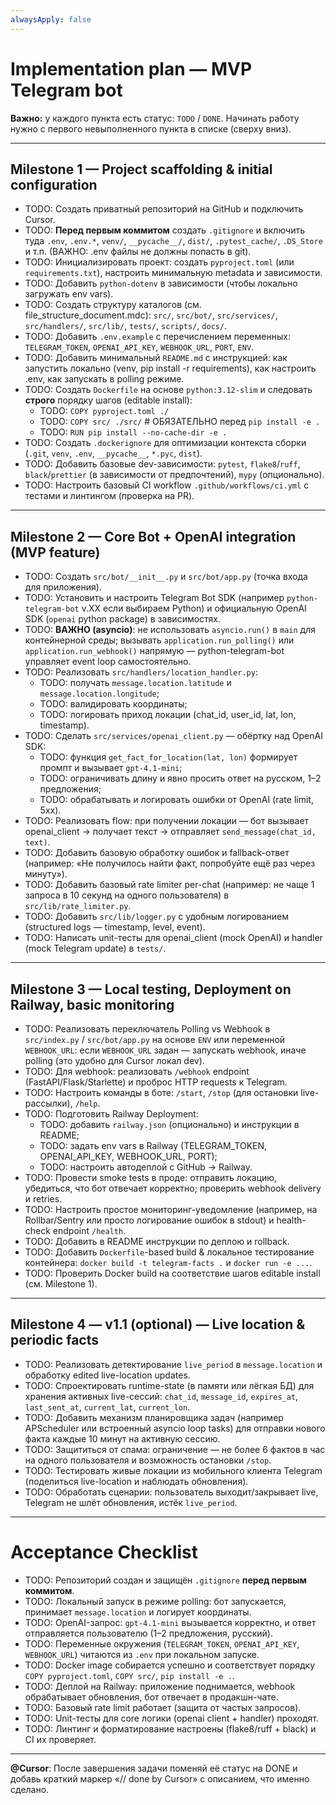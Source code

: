 ```yaml
---
alwaysApply: false
---
```


# Implementation plan — MVP Telegram bot

**Важно:** у каждого пункта есть статус: `TODO` / `DONE`. Начинать работу нужно с первого невыполненного пункта в списке (сверху вниз).

---

## Milestone 1 — Project scaffolding & initial configuration
- TODO: Создать приватный репозиторий на GitHub и подключить Cursor.
- TODO: **Перед первым коммитом** создать `.gitignore` и включить туда `.env`, `.env.*`, `venv/`, `__pycache__/`, `dist/`, `.pytest_cache/`, `.DS_Store` и т.п. (ВАЖНО: .env файлы не должны попасть в git).
- TODO: Инициализировать проект: создать `pyproject.toml` (или `requirements.txt`), настроить минимальную metadata и зависимости.
- TODO: Добавить `python-dotenv` в зависимости (чтобы локально загружать env vars).
- TODO: Создать структуру каталогов (см. file_structure_document.mdc): `src/`, `src/bot/`, `src/services/`, `src/handlers/`, `src/lib/`, `tests/`, `scripts/`, `docs/`.
- TODO: Добавить `.env.example` с перечислением переменных: `TELEGRAM_TOKEN`, `OPENAI_API_KEY`, `WEBHOOK_URL`, `PORT`, `ENV`.
- TODO: Добавить минимальный `README.md` с инструкцией: как запустить локально (venv, pip install -r requirements), как настроить .env, как запускать в polling режиме.
- TODO: Создать `Dockerfile` на основе `python:3.12-slim` и следовать **строго** порядку шагов (editable install):
  - TODO: `COPY pyproject.toml ./`
  - TODO: `COPY src/ ./src/`  # ОБЯЗАТЕЛЬНО перед `pip install -e .`
  - TODO: `RUN pip install --no-cache-dir -e .`
- TODO: Создать `.dockerignore` для оптимизации контекста сборки (`.git`, `venv`, `.env`, `__pycache__`, `*.pyc`, `dist`).
- TODO: Добавить базовые dev-зависимости: `pytest`, `flake8`/`ruff`, `black`/`prettier` (в зависимости от предпочтений), `mypy` (опционально).
- TODO: Настроить базовый CI workflow `.github/workflows/ci.yml` с тестами и линтингом (проверка на PR).

---

## Milestone 2 — Core Bot + OpenAI integration (MVP feature)
- TODO: Создать `src/bot/__init__.py` и `src/bot/app.py` (точка входа для приложения).
- TODO: Установить и настроить Telegram Bot SDK (например `python-telegram-bot` v.XX если выбираем Python) и официальную OpenAI SDK (`openai` python package) в зависимостях.
- TODO: **ВАЖНО (asyncio)**: не использовать `asyncio.run()` в `main` для контейнерной среды; вызывать `application.run_polling()` или `application.run_webhook()` напрямую — python-telegram-bot управляет event loop самостоятельно.
- TODO: Реализовать `src/handlers/location_handler.py`:
  - TODO: получать `message.location.latitude` и `message.location.longitude`;
  - TODO: валидировать координаты;
  - TODO: логировать приход локации (chat_id, user_id, lat, lon, timestamp).
- TODO: Сделать `src/services/openai_client.py` — обёртку над OpenAI SDK:
  - TODO: функция `get_fact_for_location(lat, lon)` формирует промпт и вызывает `gpt-4.1-mini`;
  - TODO: ограничивать длину и явно просить ответ на русском, 1–2 предложения;
  - TODO: обрабатывать и логировать ошибки от OpenAI (rate limit, 5xx).
- TODO: Реализовать flow: при получении локации — бот вызывает openai_client → получает текст → отправляет `send_message(chat_id, text)`.
- TODO: Добавить базовую обработку ошибок и fallback-ответ (например: «Не получилось найти факт, попробуйте ещё раз через минуту»).
- TODO: Добавить базовый rate limiter per-chat (например: не чаще 1 запроса в 10 секунд на одного пользователя) в `src/lib/rate_limiter.py`.
- TODO: Добавить `src/lib/logger.py` с удобным логированием (structured logs — timestamp, level, event).
- TODO: Написать unit-тесты для openai_client (mock OpenAI) и handler (mock Telegram update) в `tests/`.

---

## Milestone 3 — Local testing, Deployment on Railway, basic monitoring
- TODO: Реализовать переключатель Polling vs Webhook в `src/index.py` / `src/bot/app.py` на основе `ENV` или переменной `WEBHOOK_URL`: если `WEBHOOK_URL` задан — запускать webhook, иначе polling (это удобно для Cursor локал dev).
- TODO: Для webhook: реализовать `/webhook` endpoint (FastAPI/Flask/Starlette) и проброс HTTP requests к Telegram.
- TODO: Настроить команды в боте: `/start`, `/stop` (для остановки live-рассылки), `/help`.
- TODO: Подготовить Railway Deployment:
  - TODO: добавить `railway.json` (опционально) и инструкции в README;
  - TODO: задать env vars в Railway (TELEGRAM_TOKEN, OPENAI_API_KEY, WEBHOOK_URL, PORT);
  - TODO: настроить автодеплой с GitHub → Railway.
- TODO: Провести smoke tests в проде: отправить локацию, убедиться, что бот отвечает корректно; проверить webhook delivery и retries.
- TODO: Настроить простое мониторинг-уведомление (например, на Rollbar/Sentry или просто логирование ошибок в stdout) и health-check endpoint `/health`.
- TODO: Добавить в README инструкции по деплою и rollback.
- TODO: Добавить `Dockerfile`-based build & локальное тестирование контейнера: `docker build -t telegram-facts .` и `docker run -e ...`.
- TODO: Проверить Docker build на соответствие шагов editable install (см. Milestone 1).

---

## Milestone 4 — v1.1 (optional) — Live location & periodic facts
- TODO: Реализовать детектирование `live_period` в `message.location` и обработку edited live-location updates.
- TODO: Спроектировать runtime-state (в памяти или лёгкая БД) для хранения активных live-сессий: `chat_id`, `message_id`, `expires_at`, `last_sent_at`, `current_lat`, `current_lon`.
- TODO: Добавить механизм планировщика задач (например APScheduler или встроенный asyncio loop tasks) для отправки нового факта каждые 10 минут на активную сессию.
- TODO: Защититься от спама: ограничение — не более 6 фактов в час на одного пользователя и возможность остановки `/stop`.
- TODO: Тестировать живые локации из мобильного клиента Telegram (поделиться live-location и наблюдать обновления).
- TODO: Обработать сценарии: пользователь выходит/закрывает live, Telegram не шлёт обновления, истёк `live_period`.

---

# Acceptance Checklist
- TODO: Репозиторий создан и защищён `.gitignore` **перед первым коммитом**.
- TODO: Локальный запуск в режиме polling: бот запускается, принимает `message.location` и логирует координаты.
- TODO: OpenAI-запрос: `gpt-4.1-mini` вызывается корректно, и ответ отправляется пользователю (1–2 предложения, русский).
- TODO: Переменные окружения (`TELEGRAM_TOKEN`, `OPENAI_API_KEY`, `WEBHOOK_URL`) читаются из `.env` при локальном запуске.
- TODO: Docker image собирается успешно и соответствует порядку `COPY pyproject.toml`, `COPY src/`, `pip install -e .`.
- TODO: Деплой на Railway: приложение поднимается, webhook обрабатывает обновления, бот отвечает в продакшн-чате.
- TODO: Базовый rate limit работает (защита от частых запросов).
- TODO: Unit-тесты для core логики (openai client + handler) проходят.
- TODO: Линтинг и форматирование настроены (flake8/ruff + black) и CI их проверяет.

---

**@Cursor**: После завершения задачи поменяй её статус на DONE и добавь краткий маркер «// done by Cursor» с описанием, что именно сделано.


